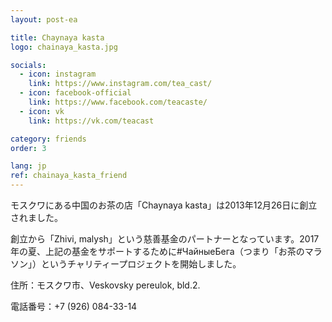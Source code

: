 ```yaml
---
layout: post-ea

title: Chaynaya kasta
logo: chainaya_kasta.jpg

socials:
  - icon: instagram
    link: https://www.instagram.com/tea_cast/
  - icon: facebook-official
    link: https://www.facebook.com/teacaste/
  - icon: vk
    link: https://vk.com/teacast

category: friends
order: 3

lang: jp
ref: chainaya_kasta_friend
---
```


モスクワにある中国のお茶の店「Chaynaya kasta」は2013年12月26日に創立されました。

創立から「Zhivi, malysh」という慈善基金のパートナーとなっています。2017年の夏、上記の基金をサポートするために#ЧайныеБега（つまり「お茶のマラソン」）というチャリティープロジェクトを開始しました。

住所：モスクワ市、Veskovsky pereulok, bld.2.

電話番号：+7 (926) 084-33-14

